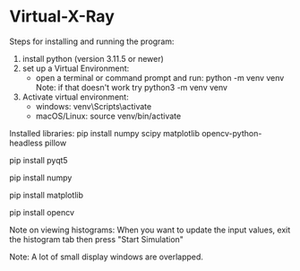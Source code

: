 # Virtual-X-Ray

Steps for installing and running the program:
1. install python (version 3.11.5 or newer)
2. set up a Virtual Environment:
    - open a terminal or command prompt and run: python -m venv venv
        Note: if that doesn't work try python3 -m venv venv
3. Activate virtual environment:
    - windows: venv\Scripts\activate
    - macOS/Linux: source venv/bin/activate

Installed libraries:
pip install numpy scipy matplotlib opencv-python-headless pillow

pip install pyqt5

pip install numpy

pip install matplotlib

pip install opencv


Note on viewing histograms: When you want to update the input values, exit the histogram tab then press
"Start Simulation"

Note: A lot of small display windows are overlapped.